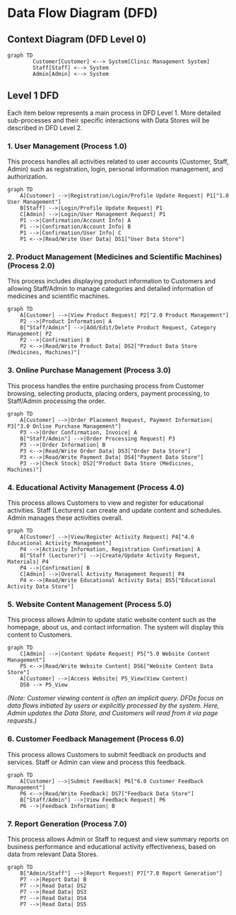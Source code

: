 # Data Flow Diagram (DFD)

## Context Diagram (DFD Level 0)
```mermaid
graph TD
        Customer[Customer] <--> System[Clinic Management System]
        Staff[Staff] <--> System
        Admin[Admin] <--> System
```

## Level 1 DFD

Each item below represents a main process in DFD Level 1. More detailed sub-processes and their specific interactions with Data Stores will be described in DFD Level 2.

### 1. User Management (Process 1.0)
This process handles all activities related to user accounts (Customer, Staff, Admin) such as registration, login, personal information management, and authorization.

```mermaid
graph TD
    A[Customer] -->|Registration/Login/Profile Update Request| P1["1.0 User Management"]
    B[Staff] -->|Login/Profile Update Request| P1
    C[Admin] -->|Login/User Management Request| P1
    P1 -->|Confirmation/Account Info| A
    P1 -->|Confirmation/Account Info| B
    P1 -->|Confirmation/User Info| C
    P1 <-->|Read/Write User Data| DS1["User Data Store"]
```

### 2. Product Management (Medicines and Scientific Machines) (Process 2.0)
This process includes displaying product information to Customers and allowing Staff/Admin to manage categories and detailed information of medicines and scientific machines.

```mermaid
graph TD
    A[Customer] -->|View Product Request| P2["2.0 Product Management"]
    P2 -->|Product Information| A
    B["Staff/Admin"] -->|Add/Edit/Delete Product Request, Category Management| P2
    P2 -->|Confirmation| B
    P2 <-->|Read/Write Product Data| DS2["Product Data Store (Medicines, Machines)"]
```

### 3. Online Purchase Management (Process 3.0)
This process handles the entire purchasing process from Customer browsing, selecting products, placing orders, payment processing, to Staff/Admin processing the order.

```mermaid
graph TD
    A[Customer] -->|Order Placement Request, Payment Information| P3["3.0 Online Purchase Management"]
    P3 -->|Order Confirmation, Invoice| A
    B["Staff/Admin"] -->|Order Processing Request| P3
    P3 -->|Order Information| B
    P3 <-->|Read/Write Order Data| DS3["Order Data Store"]
    P3 <-->|Read/Write Payment Data| DS4["Payment Data Store"]
    P3 -->|Check Stock| DS2["Product Data Store (Medicines, Machines)"]
```

### 4. Educational Activity Management (Process 4.0)
This process allows Customers to view and register for educational activities. Staff (Lecturers) can create and update content and schedules. Admin manages these activities overall.

```mermaid
graph TD
    A[Customer] -->|View/Register Activity Request| P4["4.0 Educational Activity Management"]
    P4 -->|Activity Information, Registration Confirmation| A
    B["Staff (Lecturer)"] -->|Create/Update Activity Request, Materials| P4
    P4 -->|Confirmation| B
    C[Admin] -->|Overall Activity Management Request| P4
    P4 <-->|Read/Write Educational Activity Data| DS5["Educational Activity Data Store"]
```

### 5. Website Content Management (Process 5.0)
This process allows Admin to update static website content such as the homepage, about us, and contact information. The system will display this content to Customers.

```mermaid
graph TD
    C[Admin] -->|Content Update Request| P5["5.0 Website Content Management"]
    P5 <-->|Read/Write Website Content| DS6["Website Content Data Store"]
    A[Customer] -->|Access Website| P5_View(View Content)
    DS6 --> P5_View
```
*(Note: Customer viewing content is often an implicit query. DFDs focus on data flows initiated by users or explicitly processed by the system. Here, Admin updates the Data Store, and Customers will read from it via page requests.)*

### 6. Customer Feedback Management (Process 6.0)
This process allows Customers to submit feedback on products and services. Staff or Admin can view and process this feedback.

```mermaid
graph TD
    A[Customer] -->|Submit Feedback| P6["6.0 Customer Feedback Management"]
    P6 <-->|Read/Write Feedback| DS7["Feedback Data Store"]
    B["Staff/Admin"] -->|View Feedback Request| P6
    P6 -->|Feedback Information| B
```

### 7. Report Generation (Process 7.0)
This process allows Admin or Staff to request and view summary reports on business performance and educational activity effectiveness, based on data from relevant Data Stores.

```mermaid
graph TD
    B["Admin/Staff"] -->|Report Request| P7["7.0 Report Generation"]
    P7 -->|Report Data| B
    P7 -->|Read Data| DS2
    P7 -->|Read Data| DS3
    P7 -->|Read Data| DS4
    P7 -->|Read Data| DS5
```
